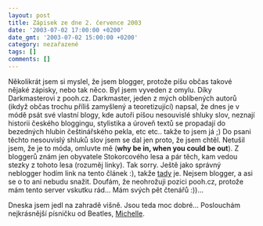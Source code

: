 ```yaml
---
layout: post
title: Zápisek ze dne 2. července 2003
date: '2003-07-02 17:00:00 +0200'
date_gmt: '2003-07-02 15:00:00 +0200'
category: nezařazené
tags: []
comments: []
---
```

<p>Několikrát jsem si myslel, že jsem blogger, protože píšu občas takové nějaké  zápisky, nebo tak něco. Byl jsem vyveden z omylu. Díky Darkmasterovi z pooh.cz.  Darkmaster, jeden z mých oblíbených autorů (ikdyž občas trochu příliš zamyšlený  a teoretizující) napsal, že dnes je v módě psát své vlastní blogy, kde autoři  píšou nesouvislé shluky slov, neznají historii českého bloggingu, stylistika a  úroveň textů se propadají do bezedných hlubin češtinářského pekla, etc etc..  takže to jsem já ;) Do psani těchto nesouvislý shluků slov jsem se dal jen proto, že  jsem chtěl. Netušil jsem, že je to móda, omluvte mě (<span style="font-weight:bold">why be in,  when you could be out</span>). Z bloggerů znám jen obyvatele Stokorcového lesa a pár  těch, kam vedou stezky z tohoto lesa (rozuměj linky). Tak sorry. Ještě jako správný  neblogger hodím link na tento článek :), takže <a  href="http://www.pooh.cz/a.asp?a=2005090&amp;db=" target="_blank">tady</a> je. Nejsem  blogger, a asi se o to ani nebudu snažit. Doufám, že neohrožuji pozici pooh.cz,  protože mám tento server vskutku rád... Mám svých pět čtenářů :))...</p>
<p>Dneska jsem jedl na zahradě višně. Jsou teda moc dobré... Poslouchám  nejkrásnější písničku od Beatles, <a href="art.php?a=beatles.htm">Michelle</a>.</p>
